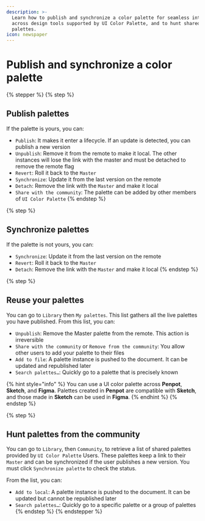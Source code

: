 ```yaml
---
description: >-
  Learn how to publish and synchronize a color palette for seamless integration
  across design tools supported by UI Color Palette, and to hunt shared
  palettes.
icon: newspaper
---
```


# Publish and synchronize a color palette

{% stepper %}
{% step %}
## Publish palettes

If the palette is yours, you can:

* `Publish`: It makes it enter a lifecycle. If an update is detected, you can publish a new version
* `Unpublish`: Remove it from the remote to make it local. The other instances will lose the link with the master and must be detached to remove the remote flag
* `Revert`: Roll it back to the `Master`
* `Synchronize`: Update it from the last version on the remote
* `Detach`: Remove the link with the `Master` and make it local
* `Share with the community`: The palette can be added by other members of `UI Color Palette`
{% endstep %}

{% step %}
## Synchronize palettes

If the palette is not yours, you can:

* `Synchronize`: Update it from the last version on the remote
* `Revert`: Roll it back to the `Master`
* `Detach`: Remove the link with the `Master` and make it local
{% endstep %}

{% step %}
## Reuse your palettes&#x20;

You can go to `Library` then `My palettes`. This list gathers all the live palettes you have published. From this list, you can:

* `Unpublish`: Remove the Master palette from the remote. This action is irreversible
* `Share with the community` or `Remove from the community`: You allow other users to add your palette to their files
* `Add to file`: A palette instance is pushed to the document. It can be updated and republished later
* `Search palettes…`: Quickly go to a palette that is precisely known

{% hint style="info" %}
You can use a UI color palette across **Penpot**, **Sketch**, and **Figma**. Palettes created in **Penpot** are compatible with **Sketch**, and those made in **Sketch** can be used in **Figma**.
{% endhint %}
{% endstep %}

{% step %}
## Hunt palettes from the community&#x20;

You can go to `Library`, then `Community`, to retrieve a list of shared palettes provided by `UI Color Palette` Users. These palettes keep a link to their `Master` and can be synchronized if the user publishes a new version. You must click `Synchronize palette` to check the status.

From the list, you can:

* `Add to local`: A palette instance is pushed to the document. It can be updated but cannot be republished later
* `Search palettes…`: Quickly go to a specific palette or a group of palettes
{% endstep %}
{% endstepper %}
